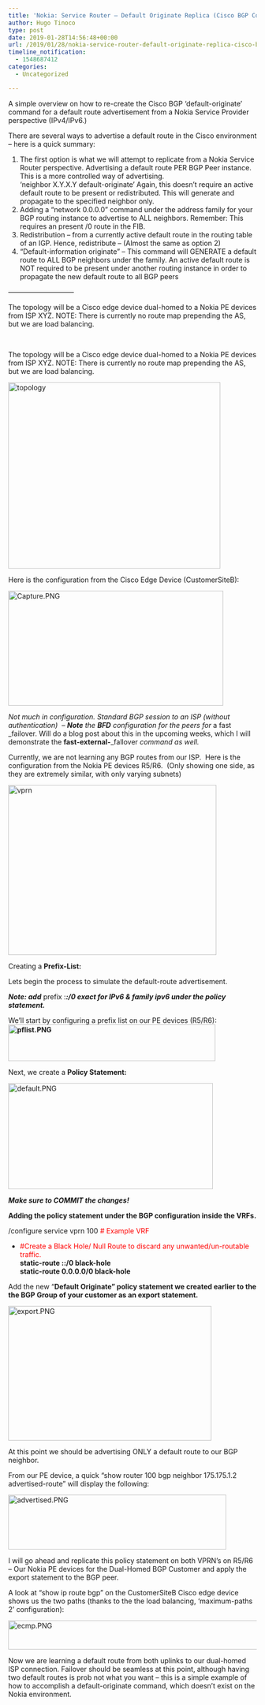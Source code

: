 ```yaml
---
title: 'Nokia: Service Router – Default Originate Replica (Cisco BGP Command)'
author: Hugo Tinoco
type: post
date: 2019-01-28T14:56:48+00:00
url: /2019/01/28/nokia-service-router-default-originate-replica-cisco-bgp-command/
timeline_notification:
  - 1548687412
categories:
  - Uncategorized

---
```

A simple overview on how to re-create the Cisco BGP &#8216;default-originate&#8217; command for a default route advertisement from a Nokia Service Provider perspective (IPv4/IPv6.)

There are several ways to advertise a default route in the Cisco environment &#8211; here is a quick summary:

  1. The first option is what we will attempt to replicate from a Nokia Service Router perspective. Advertising a default route PER BGP Peer instance. This is a more controlled way of advertising.  
    &#8216;neighbor X.Y.X.Y default-originate&#8217; Again, this doesn&#8217;t require an active default route to be present or redistributed. This will generate and propagate to the specified neighbor only.
  2. Adding a &#8220;network 0.0.0.0&#8221; command under the address family for your BGP routing instance to advertise to ALL neighbors. Remember: This requires an present /0 route in the FIB.
  3. Redistribution &#8211; from a currently active default route in the routing table of an IGP. Hence, redistribute &#8211; (Almost the same as option 2)
  4. &#8220;Default-information originate&#8221; &#8211; This command will GENERATE a default route to ALL BGP neighbors under the family. An active default route is NOT required to be present under another routing instance in order to propagate the new default route to all BGP peers

&#8212;&#8212;&#8212;&#8212;&#8212;&#8212;&#8212;&#8212;&#8212;&#8211;

The topology will be a Cisco edge device dual-homed to a Nokia PE devices from ISP XYZ. NOTE: There is currently no route map prepending the AS, but we are load balancing.

&nbsp;

The topology will be a Cisco edge device dual-homed to a Nokia PE devices from ISP XYZ. NOTE: There is currently no route map prepending the AS, but we are load balancing.

<img loading="lazy" class="alignnone  wp-image-26" src="http://localhost:8000/wp-content/uploads/2019/01/topology-1.png" alt="topology" width="430" height="378" srcset="http://localhost:8000/wp-content/uploads/2019/01/topology-1.png 663w, http://localhost:8000/wp-content/uploads/2019/01/topology-1-300x264.png 300w" sizes="(max-width: 430px) 100vw, 430px" /> 

Here is the configuration from the Cisco Edge Device (CustomerSiteB):

<img loading="lazy" class="alignnone  wp-image-27" src="http://localhost:8000/wp-content/uploads/2019/01/capture.png" alt="Capture.PNG" width="436" height="233" srcset="http://localhost:8000/wp-content/uploads/2019/01/capture.png 915w, http://localhost:8000/wp-content/uploads/2019/01/capture-300x160.png 300w, http://localhost:8000/wp-content/uploads/2019/01/capture-768x410.png 768w" sizes="(max-width: 436px) 100vw, 436px" /> 

_Not much in configuration. Standard BGP session to an ISP (without authentication)  &#8211; **Note** the **BFD** configuration for the peers for_ a fast _failover. Will do a blog post about this in the upcoming weeks, which I will demonstrate the **fast-external-**_fallover _command as well._

Currently, we are not learning any BGP routes from our ISP.  Here is the configuration from the Nokia PE devices R5/R6.  (Only showing one side, as they are extremely similar, with only varying subnets)

<img loading="lazy" class="alignnone  wp-image-28" src="http://localhost:8000/wp-content/uploads/2019/01/vprn.png" alt="vprn" width="422" height="345" srcset="http://localhost:8000/wp-content/uploads/2019/01/vprn.png 859w, http://localhost:8000/wp-content/uploads/2019/01/vprn-300x246.png 300w, http://localhost:8000/wp-content/uploads/2019/01/vprn-768x629.png 768w" sizes="(max-width: 422px) 100vw, 422px" /> 

Creating a **Prefix-List:**

Lets begin the process to simulate the default-route advertisement.

_**Note: add**_ prefix :_**:/0 exact for IPv6 & family ipv6 under the policy statement.**_

We&#8217;ll start by configuring a prefix list on our PE devices (R5/R6):**<img loading="lazy" class="alignnone  wp-image-29" src="http://localhost:8000/wp-content/uploads/2019/01/pflist.png" alt="pflist.PNG" width="420" height="74" srcset="http://localhost:8000/wp-content/uploads/2019/01/pflist.png 801w, http://localhost:8000/wp-content/uploads/2019/01/pflist-300x53.png 300w, http://localhost:8000/wp-content/uploads/2019/01/pflist-768x135.png 768w" sizes="(max-width: 420px) 100vw, 420px" />**

Next, we create a **Policy Statement:**

<img loading="lazy" class="alignnone  wp-image-30" src="http://localhost:8000/wp-content/uploads/2019/01/default.png" alt="default.PNG" width="415" height="215" srcset="http://localhost:8000/wp-content/uploads/2019/01/default.png 815w, http://localhost:8000/wp-content/uploads/2019/01/default-300x155.png 300w, http://localhost:8000/wp-content/uploads/2019/01/default-768x397.png 768w" sizes="(max-width: 415px) 100vw, 415px" /> 

**_Make sure to COMMIT the changes!_** 

**Adding the policy statement under the BGP configuration inside the VRFs.**

/configure service vprn 100 <span style="color:#ff0000;"># Example VRF</span>

  *  <span style="color:#ff0000;">#Create a Black Hole/ Null Route to discard any unwanted/un-routable traffic.</span>  
    **static-route ::/0 black-hole**  
    **static-route 0.0.0.0/0 black-hole**

Add the new &#8220;**Default Originate&#8221; policy statement we created earlier to the the BGP Group of your customer as an export statement.** 

<img loading="lazy" class="alignnone  wp-image-31" src="http://localhost:8000/wp-content/uploads/2019/01/export.png" alt="export.PNG" width="412" height="273" srcset="http://localhost:8000/wp-content/uploads/2019/01/export.png 889w, http://localhost:8000/wp-content/uploads/2019/01/export-300x199.png 300w, http://localhost:8000/wp-content/uploads/2019/01/export-768x509.png 768w" sizes="(max-width: 412px) 100vw, 412px" /> 

At this point we should be advertising ONLY a default route to our BGP neighbor.

From our PE device, a quick &#8220;show router 100 bgp neighbor 175.175.1.2 advertised-route&#8221; will display the following:

<img loading="lazy" class="alignnone  wp-image-32" src="http://localhost:8000/wp-content/uploads/2019/01/advertised.png" alt="advertised.PNG" width="442" height="111" srcset="http://localhost:8000/wp-content/uploads/2019/01/advertised.png 1299w, http://localhost:8000/wp-content/uploads/2019/01/advertised-300x76.png 300w, http://localhost:8000/wp-content/uploads/2019/01/advertised-1024x258.png 1024w, http://localhost:8000/wp-content/uploads/2019/01/advertised-768x193.png 768w" sizes="(max-width: 442px) 100vw, 442px" /> 

I will go ahead and replicate this policy statement on both VPRN&#8217;s on R5/R6 &#8211; Our Nokia PE devices for the Dual-Homed BGP Customer and apply the export statement to the BGP peer.

A look at &#8220;show ip route bgp&#8221; on the CustomerSiteB Cisco edge device shows us the two paths (thanks to the the load balancing, &#8216;maximum-paths 2&#8217; configuration):

<img loading="lazy" class="alignnone  wp-image-33" src="http://localhost:8000/wp-content/uploads/2019/01/ecmp.png" alt="ecmp.PNG" width="508" height="59" srcset="http://localhost:8000/wp-content/uploads/2019/01/ecmp.png 853w, http://localhost:8000/wp-content/uploads/2019/01/ecmp-300x35.png 300w, http://localhost:8000/wp-content/uploads/2019/01/ecmp-768x89.png 768w" sizes="(max-width: 508px) 100vw, 508px" /> 

Now we are learning a default route from both uplinks to our dual-homed ISP connection. Failover should be seamless at this point, although having two default routes is prob not what you want &#8211; this is a simple example of how to accomplish a default-originate command, which doesn&#8217;t exist on the Nokia environment.